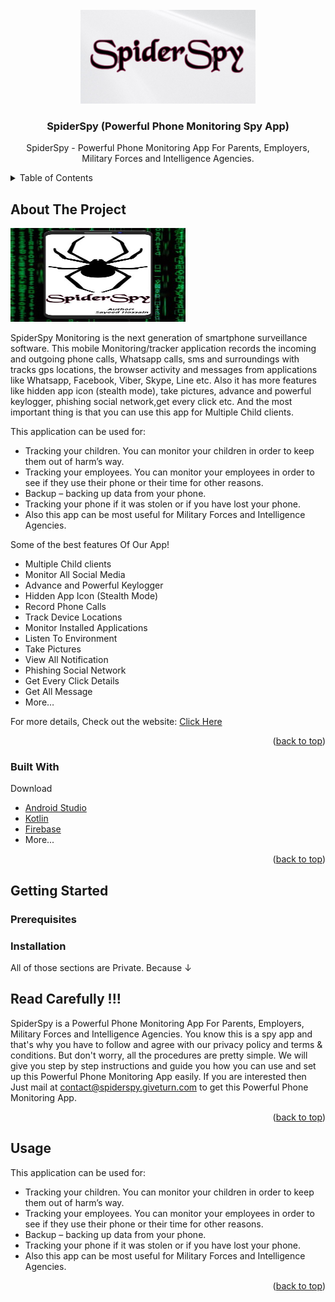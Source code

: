 
<!-- PROJECT LOGO -->
<br />
<div align="center">
  <a href="https://spiderspy.giveturn.com/">
    <img src="img/kUHfMW8awpE(3).jpg" alt="Logo" width="280" height="150">
  </a>

  <h3 align="center">SpiderSpy (Powerful Phone Monitoring Spy App)</h3>

  <p align="center">
    SpiderSpy - Powerful Phone Monitoring App For Parents, Employers, Military Forces and Intelligence Agencies.
  </p>
</div>



<!-- TABLE OF CONTENTS -->
<details>
  <summary>Table of Contents</summary>
  <ol>
    <li>
      <a href="#about-the-project">About The Project</a>
      <ul>
        <li><a href="#built-with">Built With</a></li>
      </ul>
    </li>
    <li>
      <a href="#getting-started">Getting Started</a>
      <ul>
        <li><a href="#prerequisites">Prerequisites</a></li>
        <li><a href="#installation">Installation</a></li>
      </ul>
    </li>
    <li><a href="#usage">Usage</a></li>
    <li><a href="#roadmap">Roadmap</a></li>
    <li><a href="#contributing">Contributing</a></li>
    <li><a href="#license">License</a></li>
    <li><a href="#contact">Contact</a></li>
    <li><a href="#acknowledgments">Acknowledgments</a></li>
  </ol>
</details>



<!-- ABOUT THE PROJECT -->
## About The Project

 <a href="https://spiderspy.giveturn.com/">
    <img src="img/cover.jpg" alt="Logo" width="280" height="150">
  </a>

SpiderSpy Monitoring is the next generation of smartphone surveillance software. This mobile Monitoring/tracker application records the incoming and outgoing phone calls, Whatsapp calls, sms and surroundings with tracks gps locations, the browser activity and messages from applications like Whatsapp, Facebook, Viber, Skype, Line etc. Also it has more features like hidden app icon (stealth mode), take pictures, advance and powerful keylogger, phishing social network,get every click etc. And the most important thing is that you can use this app for Multiple Child clients.

This application can be used for:

* Tracking your children. You can monitor your children in order to keep them out of harm’s way.
* Tracking your employees. You can monitor your employees in order to see if they use their phone or their time for other reasons.
* Backup – backing up data from your phone.
* Tracking your phone if it was stolen or if you have lost your phone.
* Also this app can be most useful for Military Forces and Intelligence Agencies.


Some of the best features Of Our App!

* Multiple Child clients
* Monitor All Social Media
* Advance and Powerful Keylogger
* Hidden App Icon (Stealth Mode)
* Record Phone Calls
* Track Device Locations
* Monitor Installed Applications
* Listen To Environment
* Take Pictures
* View All Notification
* Phishing Social Network
* Get Every Click Details
* Get All Message
* More…

For more details, Check out the website: <a href="https://spiderspy.giveturn.com/"> Click Here </a>

<p align="right">(<a href="#top">back to top</a>)</p>



### Built With

Download  

* [Android Studio](https://developer.android.com/studio)
* [Kotlin](https://kotlinlang.org/)
* [Firebase](https://firebase.google.com/)
* More...


<p align="right">(<a href="#top">back to top</a>)</p>



<!-- GETTING STARTED -->
## Getting Started
### Prerequisites
### Installation
All of those sections are Private. Because ↓ <br>
## Read Carefully !!!
SpiderSpy is a Powerful Phone Monitoring App For Parents, Employers, Military Forces and Intelligence Agencies. You know this is a spy app and that's why you have to follow and agree with our privacy policy and terms & conditions. But don't worry, all the procedures are pretty simple. We will give you step by step instructions and guide you how you can use and set up this Powerful Phone Monitoring App easily.
If you are interested then Just mail at contact@spiderspy.giveturn.com to get this Powerful Phone Monitoring App.
<p align="right">(<a href="#top">back to top</a>)</p>



<!-- USAGE EXAMPLES -->
## Usage

This application can be used for:

* Tracking your children. You can monitor your children in order to keep them out of harm’s way.
* Tracking your employees. You can monitor your employees in order to see if they use their phone or their time for other reasons.
* Backup – backing up data from your phone.
* Tracking your phone if it was stolen or if you have lost your phone.
* Also this app can be most useful for Military Forces and Intelligence Agencies.

<p align="right">(<a href="#top">back to top</a>)</p>




